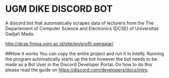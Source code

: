# UGM DIKE DISCORD BOT
A discord bot that automatically scrapes data of lecturers from the The Departement of 
Computer Science and Electronics (DCSE) of Universitas Gadjah Mada. 

http://dcse.fmipa.ugm.ac.id/site/en/profil-pengajar/

##How it works
You can copy the entire project and run it in Intellij. Running the program automatically
starts up the bot however the bot needs to be made as a Bot User in the Discord Developer
Portal. On how to do this please read the guide on https://discord.com/developers/docs/intro.
